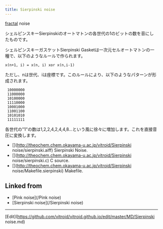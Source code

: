 ```yaml
---
title: Sierpinski noise
---
```

[fractal](/fractal) noise



シェルピンスキーSierpinskiのオートマトンの各世代の1のビットの数を音にしたものです。



シェルピンスキーガスケットSierpinski Gasketは一次元セルオートマトンの一種で、以下のようなルールで作られます。

```
x(n+1, i) = x(n, i) xor x(n,i-1)
```
ただし、nは世代、iは座標です。このルールにより、以下のようなパターンが形成されます。

```
 10000000
 11000000
 10100000
 11110000
 10001000
 11001100
 10101010
 11111111
```
各世代の"1"の数は1,2,2,4,2,4,4,8...という風に徐々に増加します。これを直接音圧に変換します。



* [](http://theochem.chem.okayama-u.ac.jp/vitroid/Sierpinski noise/sierpinski.aiff) Sierpinski Noise.
* [](http://theochem.chem.okayama-u.ac.jp/vitroid/Sierpinski noise/sierpinski.c) C source.
* [](http://theochem.chem.okayama-u.ac.jp/vitroid/Sierpinski noise/Makefile.sierpinski) Makefile.




## Linked from

* [Pink noise](/Pink noise)
* [Sierpinski noise](/Sierpinski noise)


----

[Edit](https://github.com/vitroid/vitroid.github.io/edit/master/MD/Sierpinski noise.md)

